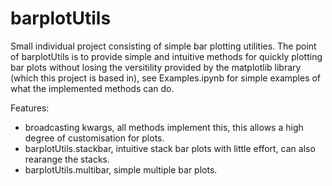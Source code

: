 # barplotUtils
Small individual project consisting of simple bar plotting utilities.
The point of barplotUtils is to provide simple and intuitive methods for
quickly plotting bar plots without losing the versitility provided by the
matplotlib library (which this project is based in), see Examples.ipynb
for simple examples of what the implemented methods can do.

Features:
- broadcasting kwargs, all methods implement this, this allows a high degree of customisation for plots.
- barplotUtils.stackbar, intuitive stack bar plots with little effort, can also rearange the stacks.
- barplotUtils.multibar, simple multiple bar plots.
